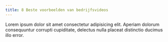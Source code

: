 ```yaml
---
title: 8 Beste voorbeelden van bedrijfsvideos
---
```


Lorem ipsum dolor sit amet consectetur adipisicing elit. Aperiam dolorum consequuntur corrupti cupiditate, delectus nulla placeat distinctio ducimus illo error.